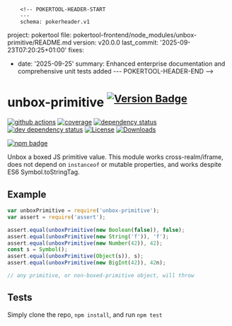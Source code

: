         <!-- POKERTOOL-HEADER-START
        ---
        schema: pokerheader.v1
project: pokertool
file: pokertool-frontend/node_modules/unbox-primitive/README.md
version: v20.0.0
last_commit: '2025-09-23T07:20:25+01:00'
fixes:
- date: '2025-09-25'
  summary: Enhanced enterprise documentation and comprehensive unit tests added
        ---
        POKERTOOL-HEADER-END -->
# unbox-primitive <sup>[![Version Badge][npm-version-svg]][package-url]</sup>

[![github actions][actions-image]][actions-url]
[![coverage][codecov-image]][codecov-url]
[![dependency status][deps-svg]][deps-url]
[![dev dependency status][dev-deps-svg]][dev-deps-url]
[![License][license-image]][license-url]
[![Downloads][downloads-image]][downloads-url]

[![npm badge][npm-badge-png]][package-url]

Unbox a boxed JS primitive value. This module works cross-realm/iframe, does not depend on `instanceof` or mutable properties, and works despite ES6 Symbol.toStringTag.

## Example

```js
var unboxPrimitive = require('unbox-primitive');
var assert = require('assert');

assert.equal(unboxPrimitive(new Boolean(false)), false);
assert.equal(unboxPrimitive(new String('f')), 'f');
assert.equal(unboxPrimitive(new Number(42)), 42);
const s = Symbol();
assert.equal(unboxPrimitive(Object(s)), s);
assert.equal(unboxPrimitive(new BigInt(42)), 42n);

// any primitive, or non-boxed-primitive object, will throw
```

## Tests
Simply clone the repo, `npm install`, and run `npm test`

[package-url]: https://npmjs.org/package/unbox-primitive
[npm-version-svg]: https://versionbadg.es/ljharb/unbox-primitive.svg
[deps-svg]: https://david-dm.org/ljharb/unbox-primitive.svg
[deps-url]: https://david-dm.org/ljharb/unbox-primitive
[dev-deps-svg]: https://david-dm.org/ljharb/unbox-primitive/dev-status.svg
[dev-deps-url]: https://david-dm.org/ljharb/unbox-primitive#info=devDependencies
[npm-badge-png]: https://nodei.co/npm/unbox-primitive.png?downloads=true&stars=true
[license-image]: https://img.shields.io/npm/l/unbox-primitive.svg
[license-url]: LICENSE
[downloads-image]: https://img.shields.io/npm/dm/unbox-primitive.svg
[downloads-url]: https://npm-stat.com/charts.html?package=unbox-primitive
[codecov-image]: https://codecov.io/gh/ljharb/unbox-primitive/branch/main/graphs/badge.svg
[codecov-url]: https://app.codecov.io/gh/ljharb/unbox-primitive/
[actions-image]: https://img.shields.io/endpoint?url=https://github-actions-badge-u3jn4tfpocch.runkit.sh/ljharb/unbox-primitive
[actions-url]: https://github.com/ljharb/unbox-primitive/actions
